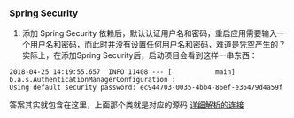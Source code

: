 ### Spring Security
1. 添加 Spring Security 依赖后，默认认证用户名和密码，重启应用需要输入一个用户名和密码，而此时并没有设置任何用户名和密码，难道是凭空产生的？
  实际上，在添加Spring Security后，启动项目会看到这样一串东西：

  ```
  2018-04-25 14:19:55.657  INFO 11408 --- [           main] b.a.s.AuthenticationManagerConfiguration : 
  Using default security password: ec944703-0035-4bb4-86ef-e36479d4a59f
  ```

  答案其实就包含在这里，上面那个类就是对应的源码
  [详细解析的连接](https://www.jianshu.com/p/08cc28921fd0)

